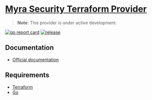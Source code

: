 # [Myra Security Terraform Provider](https://registry.terraform.io/providers/Myra-Security-GmbH/myrasec/latest)

> **Note**: This provider is under active development.

[![go report card](https://goreportcard.com/badge/github.com/Myra-Security-GmbH/terraform-provider-myrasec "go report card")](https://goreportcard.com/report/github.com/Myra-Security-GmbH/terraform-provider-myrasec)
[![release](https://github.com/Myra-Security-GmbH/terraform-provider-myrasec/actions/workflows/release.yml/badge.svg?branch=v1.26.2)](https://github.com/Myra-Security-GmbH/terraform-provider-myrasec/actions/workflows/release.yml)

## Documentation

- [Official documentation](https://registry.terraform.io/providers/Myra-Security-GmbH/myrasec/latest/docs)


## Requirements
-   [Terraform](https://www.terraform.io/downloads.html)
-   [Go](https://golang.org/doc/install)
